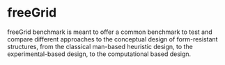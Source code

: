 # freeGrid
freeGrid benchmark is meant to offer a common benchmark to test and compare different approaches to the conceptual design of form-resistant structures, from the classical man-based heuristic design, to the experimental-based design, to the computational based design.
